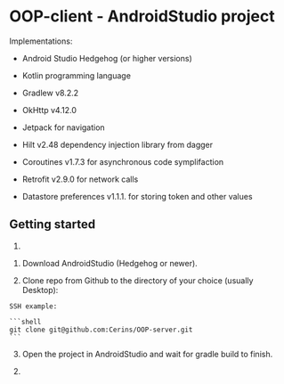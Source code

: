 # OOP-client - AndroidStudio project

Implementations:

- Android Studio Hedgehog (or higher versions)

- Kotlin programming language

- Gradlew v8.2.2

- OkHttp v4.12.0

- Jetpack for navigation

- Hilt v2.48 dependency injection library from dagger

- Coroutines v1.7.3 for asynchronous code symplifaction

- Retrofit v2.9.0 for network calls

- Datastore preferences v1.1.1. for storing token and other values

## Getting started

1. 

  1) Download AndroidStudio (Hedgehog or newer).

  2) Clone repo from Github to the directory of your choice (usually Desktop):

    SSH example:
  
    ```shell
    git clone git@github.com:Cerins/OOP-server.git
    ```
  3) Open the project in AndroidStudio and wait for gradle build to finish.

2. 
